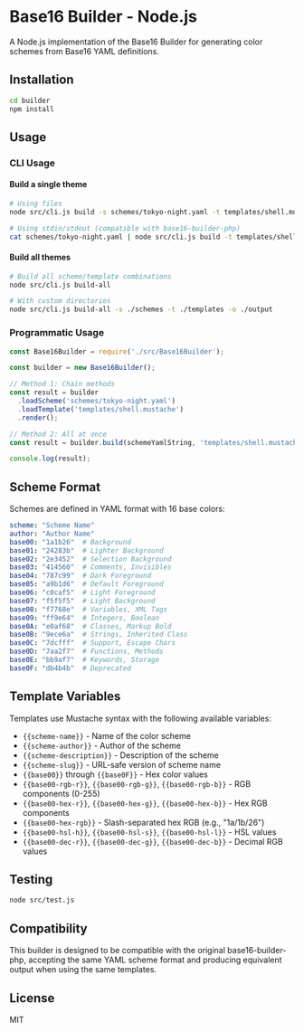# Base16 Builder - Node.js

A Node.js implementation of the Base16 Builder for generating color schemes from Base16 YAML definitions.

## Installation

```bash
cd builder
npm install
```

## Usage

### CLI Usage

#### Build a single theme

```bash
# Using files
node src/cli.js build -s schemes/tokyo-night.yaml -t templates/shell.mustache -o output/tokyo-night.sh

# Using stdin/stdout (compatible with base16-builder-php)
cat schemes/tokyo-night.yaml | node src/cli.js build -t templates/shell.mustache > output/tokyo-night.sh
```

#### Build all themes

```bash
# Build all scheme/template combinations
node src/cli.js build-all

# With custom directories
node src/cli.js build-all -s ./schemes -t ./templates -o ./output
```

### Programmatic Usage

```javascript
const Base16Builder = require('./src/Base16Builder');

const builder = new Base16Builder();

// Method 1: Chain methods
const result = builder
  .loadScheme('schemes/tokyo-night.yaml')
  .loadTemplate('templates/shell.mustache')
  .render();

// Method 2: All at once
const result = builder.build(schemeYamlString, 'templates/shell.mustache');

console.log(result);
```

## Scheme Format

Schemes are defined in YAML format with 16 base colors:

```yaml
scheme: "Scheme Name"
author: "Author Name"
base00: "1a1b26"  # Background
base01: "24283b"  # Lighter Background
base02: "2e3452"  # Selection Background
base03: "414560"  # Comments, Invisibles
base04: "787c99"  # Dark Foreground
base05: "a9b1d6"  # Default Foreground
base06: "c0caf5"  # Light Foreground
base07: "f5f5f5"  # Light Background
base08: "f7768e"  # Variables, XML Tags
base09: "ff9e64"  # Integers, Boolean
base0A: "e0af68"  # Classes, Markup Bold
base0B: "9ece6a"  # Strings, Inherited Class
base0C: "7dcfff"  # Support, Escape Chars
base0D: "7aa2f7"  # Functions, Methods
base0E: "bb9af7"  # Keywords, Storage
base0F: "db4b4b"  # Deprecated
```

## Template Variables

Templates use Mustache syntax with the following available variables:

- `{{scheme-name}}` - Name of the color scheme
- `{{scheme-author}}` - Author of the scheme
- `{{scheme-description}}` - Description of the scheme
- `{{scheme-slug}}` - URL-safe version of scheme name
- `{{base00}}` through `{{base0F}}` - Hex color values
- `{{base00-rgb-r}}`, `{{base00-rgb-g}}`, `{{base00-rgb-b}}` - RGB components (0-255)
- `{{base00-hex-r}}`, `{{base00-hex-g}}`, `{{base00-hex-b}}` - Hex RGB components
- `{{base00-hex-rgb}}` - Slash-separated hex RGB (e.g., "1a/1b/26")
- `{{base00-hsl-h}}`, `{{base00-hsl-s}}`, `{{base00-hsl-l}}` - HSL values
- `{{base00-dec-r}}`, `{{base00-dec-g}}`, `{{base00-dec-b}}` - Decimal RGB values

## Testing

```bash
node src/test.js
```

## Compatibility

This builder is designed to be compatible with the original base16-builder-php, accepting the same YAML scheme format and producing equivalent output when using the same templates.

## License

MIT